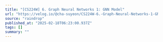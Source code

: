 ```yaml
---
title: "[CS224W] 6. Graph Neural Networks 1: GNN Model"
url: "https://velog.io/@cha-suyeon/CS224W-6.-Graph-Neural-Networks-1-GNN-Model"
source: "raindrop"
published_at: "2025-02-18T06:23:00.937Z"
tags: []
summary: ""
---
```


